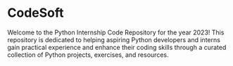 # CodeSoft
Welcome to the Python Internship Code Repository for the year 2023! This repository is dedicated to helping aspiring Python developers and interns gain practical experience and enhance their coding skills through a curated collection of Python projects, exercises, and resources.
